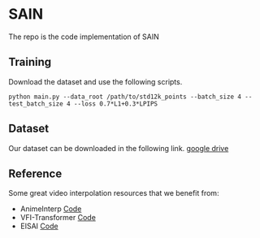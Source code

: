 # SAIN

The repo is the code implementation of SAIN

## Training
Download the dataset and use the following scripts.
```
python main.py --data_root /path/to/std12k_points --batch_size 4 --test_batch_size 4 --loss 0.7*L1+0.3*LPIPS
```

## Dataset
Our dataset can be downloaded in the following link.
[google drive](https://drive.google.com/file/d/1vyu_ePFN9sFjqxc-sPdSWuSCLnWFVUT7/view?usp=sharing)

## Reference
Some great video interpolation resources that we benefit from:

- AnimeInterp [Code](https://github.com/lisiyao21/AnimeInterp.git)
- VFI-Transformer [Code](https://github.com/zhshi0816/Video-Frame-Interpolation-Transformer.git)
- EISAI [Code](https://github.com/ShuhongChen/eisai-anime-interpolator.git) 
